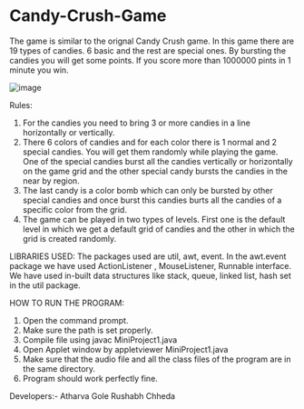 # Candy-Crush-Game

The game is similar to the orignal Candy Crush game. In this game there are 19 types of candies. 6 basic and the rest are special ones. By bursting the candies you will get some points. If you score more than 1000000 pints in 1 minute you win.

![image](https://user-images.githubusercontent.com/40511985/41968106-0b4aa8a4-7a21-11e8-8dd6-26e01398053a.png)

Rules:
1. For the candies you need to bring 3 or more candies in a line horizontally or vertically.
2. There 6 colors of candies and for each color there is 1 normal and 2 special candies. You will get them randomly while playing               the game. One of the special candies burst all the candies vertically or horizontally on the game grid and the other special candy bursts the candies in the near by region.
3. The last candy is a color bomb which can only be bursted by other special candies and once burst this candies burts all the candies of a specific color from the grid.
4. The game can be played in two types of levels. First one is the default level in which we get a default grid of candies and the other in which the grid is created randomly.

LIBRARIES USED:
The packages used are util, awt, event.
In the awt.event package we have used ActionListener , MouseListener, Runnable interface.
We have used in-built data structures like stack, queue, linked list, hash set in the  util package. 

HOW TO RUN THE PROGRAM:
1.	Open the command prompt.
2.	Make  sure the path is set properly.
3.	Compile file using javac MiniProject1.java
4.	Open Applet window by appletviewer MiniProject1.java
5.	Make sure that the audio file and all the class files of the program are in the same directory.
6.	Program should work perfectly fine. 

Developers:-
Atharva Gole
Rushabh Chheda
